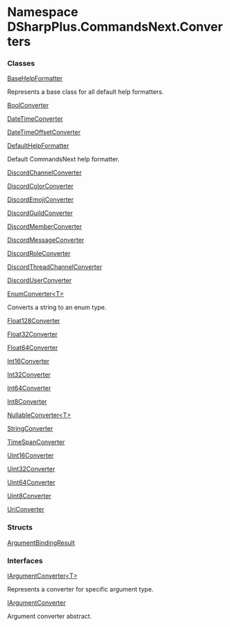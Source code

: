 # Namespace DSharpPlus.CommandsNext.Converters

### Classes

[BaseHelpFormatter](DSharpPlus.CommandsNext.Converters.BaseHelpFormatter.md)

Represents a base class for all default help formatters.

[BoolConverter](DSharpPlus.CommandsNext.Converters.BoolConverter.md)

[DateTimeConverter](DSharpPlus.CommandsNext.Converters.DateTimeConverter.md)

[DateTimeOffsetConverter](DSharpPlus.CommandsNext.Converters.DateTimeOffsetConverter.md)

[DefaultHelpFormatter](DSharpPlus.CommandsNext.Converters.DefaultHelpFormatter.md)

Default CommandsNext help formatter.

[DiscordChannelConverter](DSharpPlus.CommandsNext.Converters.DiscordChannelConverter.md)

[DiscordColorConverter](DSharpPlus.CommandsNext.Converters.DiscordColorConverter.md)

[DiscordEmojiConverter](DSharpPlus.CommandsNext.Converters.DiscordEmojiConverter.md)

[DiscordGuildConverter](DSharpPlus.CommandsNext.Converters.DiscordGuildConverter.md)

[DiscordMemberConverter](DSharpPlus.CommandsNext.Converters.DiscordMemberConverter.md)

[DiscordMessageConverter](DSharpPlus.CommandsNext.Converters.DiscordMessageConverter.md)

[DiscordRoleConverter](DSharpPlus.CommandsNext.Converters.DiscordRoleConverter.md)

[DiscordThreadChannelConverter](DSharpPlus.CommandsNext.Converters.DiscordThreadChannelConverter.md)

[DiscordUserConverter](DSharpPlus.CommandsNext.Converters.DiscordUserConverter.md)

[EnumConverter<T\>](DSharpPlus.CommandsNext.Converters.EnumConverter\-1.md)

Converts a string to an enum type.

[Float128Converter](DSharpPlus.CommandsNext.Converters.Float128Converter.md)

[Float32Converter](DSharpPlus.CommandsNext.Converters.Float32Converter.md)

[Float64Converter](DSharpPlus.CommandsNext.Converters.Float64Converter.md)

[Int16Converter](DSharpPlus.CommandsNext.Converters.Int16Converter.md)

[Int32Converter](DSharpPlus.CommandsNext.Converters.Int32Converter.md)

[Int64Converter](DSharpPlus.CommandsNext.Converters.Int64Converter.md)

[Int8Converter](DSharpPlus.CommandsNext.Converters.Int8Converter.md)

[NullableConverter<T\>](DSharpPlus.CommandsNext.Converters.NullableConverter\-1.md)

[StringConverter](DSharpPlus.CommandsNext.Converters.StringConverter.md)

[TimeSpanConverter](DSharpPlus.CommandsNext.Converters.TimeSpanConverter.md)

[Uint16Converter](DSharpPlus.CommandsNext.Converters.Uint16Converter.md)

[Uint32Converter](DSharpPlus.CommandsNext.Converters.Uint32Converter.md)

[Uint64Converter](DSharpPlus.CommandsNext.Converters.Uint64Converter.md)

[Uint8Converter](DSharpPlus.CommandsNext.Converters.Uint8Converter.md)

[UriConverter](DSharpPlus.CommandsNext.Converters.UriConverter.md)

### Structs

[ArgumentBindingResult](DSharpPlus.CommandsNext.Converters.ArgumentBindingResult.md)

### Interfaces

[IArgumentConverter<T\>](DSharpPlus.CommandsNext.Converters.IArgumentConverter\-1.md)

Represents a converter for specific argument type.

[IArgumentConverter](DSharpPlus.CommandsNext.Converters.IArgumentConverter.md)

Argument converter abstract.

